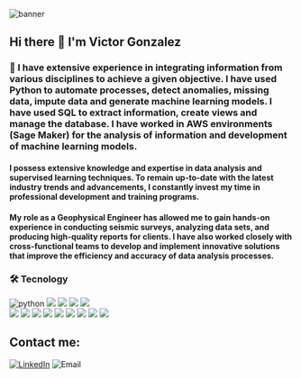 ![banner](https://github.com/Vikorimperator/Vikorimperator/assets/45931749/452f2796-9c16-4eab-bc76-9fac2425fb7b)


## Hi there 👋 I'm Victor Gonzalez

### 🔭 I have extensive experience in integrating information from various disciplines to achieve a given objective. I have used Python to automate processes, detect anomalies, missing data, impute data and generate machine learning models. I have used SQL to extract information, create views and manage the database. I have worked in AWS environments (Sage Maker) for the analysis of information and development of machine learning models.


#### I possess extensive knowledge and expertise in data analysis and supervised learning techniques. To remain up-to-date with the latest industry trends and advancements, I constantly invest my time in professional development and training programs.

#### My role as a Geophysical Engineer has allowed me to gain hands-on experience in conducting seismic surveys, analyzing data sets, and producing high-quality reports for clients. I have also worked closely with cross-functional teams to develop and implement innovative solutions that improve the efficiency and accuracy of data analysis processes.


### 🛠️ Tecnology

<div id="header" align="left">
    <img src="https://img.shields.io/badge/Python-3776AB?style=for-the-badge&logo=python&logoColor=white" alt="python"/>
    <img src="https://img.shields.io/badge/pandas-%23150458.svg?style=for-the-badge&logo=pandas&logoColor=white"/>
    <img src="https://img.shields.io/badge/numpy-%23013243.svg?style=for-the-badge&logo=numpy&logoColor=white"/>
    <img src="https://img.shields.io/badge/scikit--learn-%23F7931E.svg?style=for-the-badge&logo=scikit-learn&logoColor=black"/>
    <img src="https://img.shields.io/badge/SciPy-%230C55A5.svg?style=for-the-badge&logo=scipy&logoColor=%white"/><br>
    <img src="https://img.shields.io/badge/Matplotlib-%23ffffff.svg?style=for-the-badge&logo=Matplotlib&logoColor=black"/>
    <img src="https://img.shields.io/badge/-Git-F05032?logo=git&logoColor=white&style=for-the-badge"/>
    <img src="https://img.shields.io/badge/SQL-4169E1?logo=postgresql&logoColor=white&style=for-the-badge"/>
    <img src="https://img.shields.io/badge/Jupyter-F37626?logo=jupyter&logoColor=white&style=for-the-badge"/>
    <img src="https://img.shields.io/badge/Keras-%23D00000.svg?style=for-the-badge&logo=Keras&logoColor=white"/>
    <img src="https://img.shields.io/badge/Seaborn-%231188FF.svg?style=for-the-badge&logo=Seaborn&logoColor=white"/>
    <img src="https://img.shields.io/badge/NLTK-%2315ABFF.svg?style=for-the-badge&logo=NLTK&logoColor=white"/>
    <img src="https://img.shields.io/badge/Statsmodels-%23E9967A.svg?style=for-the-badge&logo=Statsmodels&logoColor=black"/>
    <img src="https://img.shields.io/badge/PySpark-%23E25A1C.svg?style=for-the-badge&logo=Apache-Spark&logoColor=white"/>
</div>

## Contact me:

[![LinkedIn](https://img.shields.io/badge/LinkedIn-Victor_Gonzalez-0077B5?style=for-the-badge&logo=linkedin&logoColor=white&labelColor=101010)](https://www.linkedin.com/in/victor-manuel-gonzalez-vazquez-48666672)
![Email](https://img.shields.io/badge/ingeniero.victor.gonzalez@outlook.com-D14836?style=for-the-badge&logo=gmail&logoColor=white&labelColor=101010)
